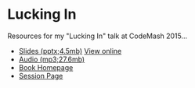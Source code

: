 # Lucking In

Resources for my "Lucking In" talk at CodeMash 2015...

- [Slides (pptx;4.5mb)](http://www.ericlawrence.com/dl/CodeMash2015-ericlaw-Lucking-In.pptx) [View online](https://1drv.ms/p/s!ApcIm5Cn1vrSgqtPfcGKtXt9XdJQLw)
- [Audio (mp3;27.6mb)](http://www.ericlawrence.com/dl/CodeMash2015-LuckingIn-64kbps.mp3)
- [Book Homepage](http://bluebadgebook.com)
- [Session Page](http://www.codemash.org/session/lucking-in-growing-fiddler-from-a-side-project-to-my-full-time-job/)

